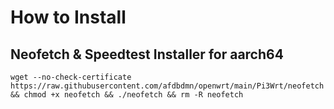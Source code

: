 # How to Install

## Neofetch & Speedtest Installer for aarch64
```
wget --no-check-certificate https://raw.githubusercontent.com/afdbdmn/openwrt/main/Pi3Wrt/neofetch && chmod +x neofetch && ./neofetch && rm -R neofetch 

```
